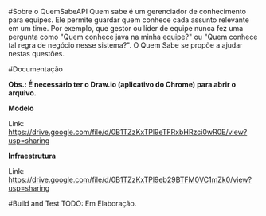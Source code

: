 #Sobre o QuemSabeAPI
Quem sabe é um gerenciador de conhecimento para equipes. Ele permite guardar quem conhece cada assunto relevante em um time. Por exemplo, que gestor ou líder de equipe nunca fez uma pergunta como "Quem conhece java na minha equipe?" ou "Quem conhece tal regra de negócio nesse sistema?". O Quem Sabe se propõe a ajudar nestas questões. 

#Documentação

**Obs.: É necessário ter o Draw.io (aplicativo do Chrome) para abrir o arquivo.**

**Modelo**

Link: https://drive.google.com/file/d/0B1TZzKxTPl9eTFRxbHRzci0wR0E/view?usp=sharing

**Infraestrutura**

Link: https://drive.google.com/file/d/0B1TZzKxTPl9eb29BTFM0VC1mZk0/view?usp=sharing

#Build and Test
TODO: Em Elaboração.